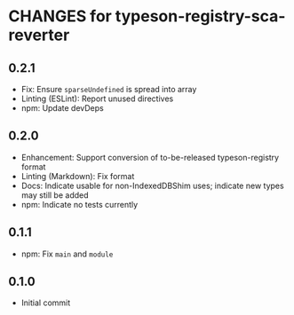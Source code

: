 # CHANGES for typeson-registry-sca-reverter

## 0.2.1

- Fix: Ensure `sparseUndefined` is spread into array
- Linting (ESLint): Report unused directives
- npm: Update devDeps

## 0.2.0

- Enhancement: Support conversion of to-be-released
    typeson-registry format
- Linting (Markdown): Fix format
- Docs: Indicate usable for non-IndexedDBShim uses; indicate
    new types may still be added
- npm: Indicate no tests currently

## 0.1.1

- npm: Fix `main` and `module`

## 0.1.0

- Initial commit
